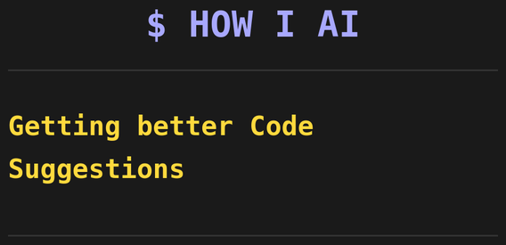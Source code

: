 <style>
/* Terminal presentation theme */
body {
  background: #1a1a1a;
  color: #e5e5e5;
  font-family: 'Monaco', 'Menlo', 'Ubuntu Mono', monospace;
  font-size: 28px;
  line-height: 1.6;
  margin: 0;
  padding: 40px;
}

h1, h2, h3, h4, h5, h6 {
  color: #4ECDC4;
  font-weight: bold;
  margin: 60px 0 30px 0;
}

h1 {
  font-size: 64px;
  color: #A8A8FF;
  text-align: center;
  border-bottom: 3px solid #333;
  padding-bottom: 30px;
}

h2 {
  font-size: 48px;
  color: #FFD93D;
}

h3 {
  font-size: 40px;
  color: #FF8C42;
}

h4 {
  font-size: 36px;
  color: #6BCF7F;
}

p, li {
  font-size: 32px;
  margin: 20px 0;
}

ul, ol {
  margin: 30px 0;
  padding-left: 60px;
}

li {
  margin: 15px 0;
}

blockquote {
  background: #0a0a0a;
  border-left: 5px solid #FFD93D;
  padding: 30px;
  margin: 40px 0;
  font-style: italic;
  color: #FFD93D;
}

code {
  background: #0a0a0a;
  color: #6BCF7F;
  padding: 8px 16px;
  border-radius: 6px;
  font-family: 'Monaco', 'Menlo', 'Ubuntu Mono', monospace;
  font-size: 28px;
}

pre {
  background: #0a0a0a;
  border: 2px solid #333;
  border-radius: 8px;
  padding: 30px;
  overflow-x: auto;
  margin: 40px 0;
}

pre code {
  background: none;
  padding: 0;
  color: #e5e5e5;
}

.terminal-prompt {
  color: #A8A8FF;
  font-weight: bold;
}

.ai-response {
  color: #FF8C42;
  font-style: italic;
}

strong {
  color: #FFD93D;
  font-weight: bold;
}

em {
  color: #FF8C42;
  font-style: italic;
}

a {
  color: #4ECDC4;
  text-decoration: underline;
}

a:hover {
  color: #6BCF7F;
}

/* Slide separators */
hr {
  border: none;
  height: 3px;
  background: #333;
  margin: 80px 0;
}

/* Page breaks for presentation */
._break {
  page-break-before: always;
  height: 100vh;
  display: flex;
  align-items: center;
  justify-content: center;
}
</style>

# <span class="terminal-prompt">$</span> HOW I AI
## Getting better Code Suggestions

---

<div class="_break"></div>

---

## <span class="terminal-prompt">></span>  Greg Dunn

**Staff Engineer** | **Swimming Enthusiast** | **AI Newbie**

![Vacation Greg](./vacation_greg.jpg)



---

<div class="_break"></div>

---

## <span class="terminal-prompt">$</span> I asked the AI:

**How can I get better Angular code suggestions in Copilot?**

> <span class="ai-response">🤖 : Just add more **Context**.</span>

---

<div class="_break"></div>

---

# <span class="terminal-prompt">></span> Context

**What is it?**

- **Your Code**
- **What changed?**
- **What's broken?**
- **Framework reference**
- **Best Practices**
- **Any relevant info**

### The more context the AI has, the better suggestions it will give you.

---

<div class="_break"></div>

---

## 📐 Adding Angular Context

**Recently, Angular released files to help add more context to Code suggestions.**

- **Angular LLMs Resource**
  - A resource for LLMs to understand Angular. Basically, the entire Angular documentation website in a single file.

- **Angular Best Practices Prompt**
  - Simple prompts to get more modern suggestions and fix issues that keep popping up

---

<div class="_break"></div>

---

## <span class="terminal-prompt">$</span> DEMO

**Let's look at the contents**

---

<div class="_break"></div>

---

## How to use them with Copilot?

1. **Save both files** to the `.github/instructions/` directory

2. **Click Add Context**

3. **Select your files**

4. **Copilot is now a master level Angular dev**

---

<div class="_break"></div>

---

## AI Talking Points

### 1. ✨ Ensures AI-Generated Code Follows Angular Best Practices

- **Consistent Code Style:** Structured approaches to components, naming, and organization
- **Modern Angular Patterns:** Signals, standalone components, cutting-edge features
- **Performance Optimization:** OnPush and avoiding anti-patterns

### 2. 🔄 Aligns with Angular's Latest Recommendations

- **Signal-Based Approach:** Embracing the future with signal-based APIs
- **Standalone Components:** Breaking free from NgModule constraints
- **Native Control Flow:** @if/@for FTW, leaving *ngIf/*ngFor in the past

### 3. 🧩 Provides Specific Angular Domain Knowledge

- **Angular-Specific Techniques:** Content projection, styling, and selectors
- **Framework-Aware Code Generation:** Code that understands Angular's soul
- **More Than Syntax:** Architectural guidance specific to Angular applications

---

<div class="_break"></div>

---

# 📋 Adding Testing Context

---

<div class="_break"></div>

---

## <span class="terminal-prompt">$</span> I asked the AI:

**What would increase efficiency in debugging failing tests?**
> <span class="ai-response">🤖 : **Context** is key.</span>

**What if I provide the latest changes?**
> <span class="ai-response">🤖 : That would let me know what you did.</span>

**What if I provide the latest test run?**
> <span class="ai-response">🤖 : That would tell me what you messed up.</span>

**How about a link to the Jira ticket?**
> <span class="ai-response">🤖 : I don't mess with Jira.</span>

---

<div class="_break"></div>

---

## <span class="terminal-prompt">></span> The Problem
 I could :  
- run git diff and copy the output.
- Then run jest and copy that output.

 **`But that just became tedious...`** 
---

<div class="_break"></div>

---



## <span class="terminal-prompt">></span> My Solution

- I worked with **GPT, Gemini and Claude** to write a script
- I liked **Claude's approach** the best
- We created an **`.ai_utilities`** script file to help automate the process`**

---

<div class="_break"></div>

---

## The Utility Functions

**It has 3 functions:**

### 📂 **gitDiff**
- Uses git diff to save your current code changes to a file
- AI added all sorts of error handling

### 🧪 **nxTest**
- Runs Jest tests for NX projects, folders or a single file
- Added console formatting to make it easier to read
- Saves output to a file

### 🔍 **aiDebug**
- Adds helpful prompts to the header
- Combines gitDiff and nxTest into a single file
- Suggests how to use the output file

---

<div class="_break"></div>

---

## Demo - How you use aiDebug in 7 easy steps

**1.** Find a branch with broken tests 🤷

*Example using settings-voice-assist-feature:*

**2.** Run the aiDebug command on your project in the terminal
```
aiDebug settings-voice-assist-feature
```

**If tests fail, you'll see output like this:**
```
❌ Tests failed with exit code: 1
==========================================================
The following debug files have been generated:
- Git diff: .github/instructions/diff.txt
- Test report: .github/instructions/jest-output.txt
- Combined context: .github/instructions/ai-debug-context.txt (recommended)

======================================
📋 BEST WAY TO GET AI HELP WITH TEST FAILURES
======================================
```

---

<div class="_break"></div>

---

## Demo - Steps 3-7

**3. Huzzah!** You now have a context file to help AI debug your tests

**4. Add the context file to Copilot:**

   - Select `.github/instructions/ai-debug-context.txt`
   - This file includes both your code changes and test failures

   or 

   - Create a new file in the `.github/instructions/copilot-instructions.md file that includes the a link to the context file!


**5. Ask Copilot to look at the context file:**
```
Can you help debug these test failures based on the ai-debug-context file?
```

**6. Read the nicely tailored response:**
   - Analysis of what's breaking the tests
   - Suggested fixes for each failing test
   - Explanation of root causes
   - Additional test cases if needed

**7. Decide on the best approach**

---

<div class="_break"></div>

---


Then for Extra Credit, Claude and I worked together to create a VSCode extension that automates the process of gathering context.

-  Parts are a bit rough around the edges, but it works!


**Demo the VSCode Extension**


---

<div class="_break"></div>

---

### AI Talking Points

#### 1. 🔄 Streamlined Testing and Debugging Workflow
- **Single Command Execution:** One command (aiDebug) to rule them all
- **Automatic Context Collection:** No more manual diff gathering
- **Time Savings:** Turn 10 minutes of work into 10 seconds

#### 2. 🤝 Enhanced Collaboration with AI Assistants
- **AI-Optimized Outputs:** Perfectly structured context for AI consumption
- **Built-in Prompting:** Self-explanatory context files that guide AI responses
- **Reduced Context-Switching:** Stay focused on solving, not explaining

#### 3. 📋 Consistent and Well-Formatted Output
- **Clean, Readable Test Reports:** Beautiful test outputs, every time
- **Organized Structure:** Clear section headers make navigation a breeze
- **Complete Context:** Tests + code changes = root cause insights

---

<div class="_break"></div>

---


# So, add more context to your AI prompts!


---

<div class="_break"></div>

---

### <span class="terminal-prompt">></span> Links

📚 [Angular Developing with AI](https://angular.dev/ai/develop-with-ai)  
📝 [Angular Best Practices Prompt](https://angular.dev/assets/context/best-practices.md)  
🔍 [Angular LLMs Resource](https://angular.dev/llms-full.txt)

[VSCode Context](https://code.visualstudio.com/blogs/2025/03/26/custom-instructions)  
[Copilot Instruction files for GitHub](https://docs.github.com/en/copilot/how-tos/custom-instructions/adding-repository-custom-instructions-for-github-copilot)

[.ai_utilities.zshrc Gist](https://gist.github.com/your-username/your-gist-id)

---

<div class="_break"></div>

---

## <span class="terminal-prompt">$</span> I asked the AI:

**Tell me a Frontend Developer Joke:**

**Q:** What's a frontend developer's favorite sandwich?  
**A:** One with lots of layers and proper DOM manipulation.

### In conclusion, **Comedy** is still a safe career choice.

---

<div class="_break"></div>

---

## <span class="terminal-prompt">$</span> EOF